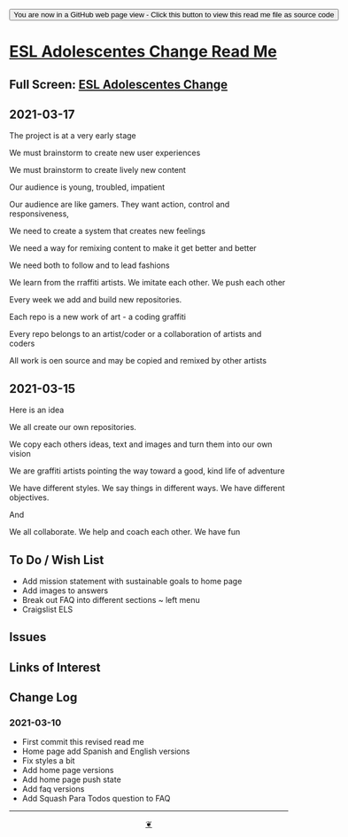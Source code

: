<span style=display:none; >[You are now in a GitHub source code view - click this link to view Read Me file as a web page]( https://eslac.github.io/readme.html  "View file as a web page." ) </span>

<div><input type=button onclick=window.top.location.href="https://github.com/eslac/eslac.github.io/";
value='You are now in a GitHub web page view - Click this button to view this read me file as source code' ></div>


# [ESL Adolescentes Change Read Me]( https://eslac.github.io/readme.html )

<!--@@@
<div class=iframe-resize ><iframe src=https://eslac.github.io/ height=100% width=100% ></iframe></div>
_ESL Adolescentes Change in a resizable window. One finger to rotate. Two to zoom._
@@@-->

## Full Screen: [ESL Adolescentes Change]( https://eslac.github.io/ )


## 2021-03-17

The project is at a very early stage

We must brainstorm to create new user experiences

We must brainstorm to create lively new content

Our audience is young, troubled, impatient

Our audience are like gamers. They want action, control and responsiveness,

We need to create a system that creates new feelings

We need a way for remixing content to make it get better and better

We need both to follow and to lead fashions

We learn from the rraffiti artists. We imitate each other. We push each other

Every week we add and build new repositories.

Each repo is a new work of art - a coding graffiti

Every repo belongs to an artist/coder or a collaboration of artists and coders

All work is oen source and may be copied and remixed by other artists




## 2021-03-15

Here is an idea

We all create our own repositories.

We copy each others ideas, text and images and turn them into our own vision

We are graffiti artists pointing the way toward a good, kind life of adventure

We have different styles. We say things in different ways. We have different objectives.

And

We all collaborate. We help and coach each other. We have fun



## To Do / Wish List

* Add mission statement with sustainable goals to home page
* Add images to answers
* Break out FAQ into different sections ~ left menu
* Craigslist ELS


## Issues


## Links of Interest


## Change Log


### 2021-03-10

* First commit this revised read me
* Home page add Spanish and English versions
* Fix styles a bit
* Add home page versions
* Add home page push state
* Add faq versions
* Add Squash Para Todos question to FAQ

***

<center title="Hello! Click me to go up to the top" ><a class=aDingbat href=javascript:window.scrollTo(0,0);> ❦ </a></center>
